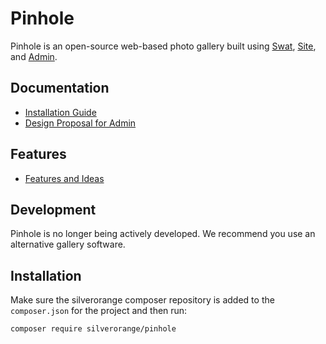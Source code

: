 Pinhole
=======
Pinhole is an open-source web-based photo gallery built using
[Swat](https://github.com/silverorange/swat/),
[Site](https://github.com/silverorange/site/), and
[Admin](https://github.com/silverorange/admin/).

Documentation
-------------
 * [Installation Guide](https://github.com/silverorange/pinhole/wiki/Installation-Guide)
 * [Design Proposal for Admin](https://github.com/silverorange/pinhole/wiki/Admin-Front-Page-Design)

Features
-------------
 * [Features and Ideas](https://github.com/silverorange/pinhole/wiki/Features-and-Ideas)

Development
-----------
Pinhole is no longer being actively developed. We recommend you use an
alternative gallery software.

Installation
------------
Make sure the silverorange composer repository is added to the `composer.json`
for the project and then run:

```sh
composer require silverorange/pinhole
```
